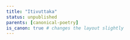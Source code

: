 ```yaml
---
title: "Itivuttaka"
status: unpublished
parents: [canonical-poetry]
is_canon: true # changes the layout slightly
---
```


